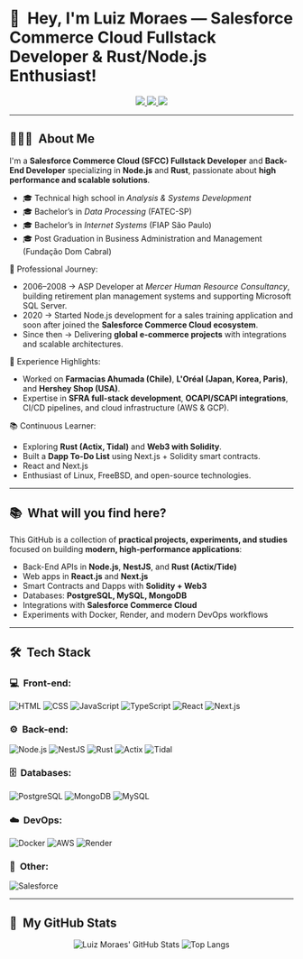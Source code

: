 <h1>👋 &nbsp;Hey, I'm Luiz Moraes — Salesforce Commerce Cloud Fullstack Developer & Rust/Node.js Enthusiast!</h1>

<p align="center">
  <a href="https://www.linkedin.com/in/ldiegomoraes">
    <img src="https://img.shields.io/badge/-LinkedIn-0077B5?style=flat-square&logo=linkedin&logoColor=white"/>
  </a>
  <a href="https://github.com/luizmoraesim">
    <img src="https://img.shields.io/badge/-GitHub-181717?style=flat-square&logo=github&logoColor=white"/>
  </a>
  <a href="mailto:luizmoraesim@gmail.com"><img src="https://img.shields.io/badge/-Send%20Me%20a%20Message-D14836?style=flat-square&logo=Gmail&logoColor=white"/></a>
  
</p>

---

<h2> 👨🏻‍💻 &nbsp;About Me </h2>

I'm a **Salesforce Commerce Cloud (SFCC) Fullstack Developer** and **Back-End Developer** specializing in **Node.js** and **Rust**, passionate about **high performance and scalable solutions**.

- 🎓 Technical high school in *Analysis & Systems Development*  
- 🎓 Bachelor’s in *Data Processing* (FATEC-SP)  
- 🎓 Bachelor’s in *Internet Systems* (FIAP São Paulo)
- 🎓 Post Graduation in Business Administration and Management (Fundação Dom Cabral)

💼 Professional Journey:  
- 2006–2008 → ASP Developer at *Mercer Human Resource Consultancy*, building retirement plan management systems and supporting Microsoft SQL Server.  
- 2020 → Started Node.js development for a sales training application and soon after joined the **Salesforce Commerce Cloud ecosystem**.  
- Since then → Delivering **global e-commerce projects** with integrations and scalable architectures.  

🚀 Experience Highlights:  
- Worked on **Farmacias Ahumada (Chile)**, **L'Oréal (Japan, Korea, Paris)**, and **Hershey Shop (USA)**.  
- Expertise in **SFRA full-stack development**, **OCAPI/SCAPI integrations**, CI/CD pipelines, and cloud infrastructure (AWS & GCP).  

📚 Continuous Learner:  
- Exploring **Rust (Actix, Tidal)** and **Web3 with Solidity**.  
- Built a **Dapp To-Do List** using Next.js + Solidity smart contracts.
- React and Next.js 
- Enthusiast of Linux, FreeBSD, and open-source technologies.  

---

<h2> 📚 &nbsp;What will you find here?</h2>

This GitHub is a collection of **practical projects, experiments, and studies** focused on building **modern, high-performance applications**:

- Back-End APIs in **Node.js**, **NestJS**, and **Rust (Actix/Tide)**  
- Web apps in **React.js** and **Next.js**  
- Smart Contracts and Dapps with **Solidity + Web3**  
- Databases: **PostgreSQL, MySQL, MongoDB**  
- Integrations with **Salesforce Commerce Cloud**  
- Experiments with Docker, Render, and modern DevOps workflows  

---

<h2> 🛠 &nbsp;Tech Stack</h2>

<h3>💻 &nbsp;Front-end:</h3>

![HTML](https://img.shields.io/badge/-HTML-333333?style=flat&logo=HTML5)
![CSS](https://img.shields.io/badge/-CSS-333333?style=flat&logo=CSS3&logoColor=1572B6)
![JavaScript](https://img.shields.io/badge/-JavaScript-333333?style=flat&logo=javascript)
![TypeScript](https://img.shields.io/badge/-TypeScript-333333?style=flat&logo=typescript&logoColor=2D79C7)
![React](https://img.shields.io/badge/-React-333333?style=flat&logo=react)
![Next.js](https://img.shields.io/badge/-Next.js-333333?style=flat&logo=next.js)

<h3>⚙️ &nbsp;Back-end:</h3>

![Node.js](https://img.shields.io/badge/-Node.js-333333?style=flat&logo=node.js)
![NestJS](https://img.shields.io/badge/-NestJS-333333?style=flat&logo=nestjs&logoColor=E535AB)
![Rust](https://img.shields.io/badge/-Rust-333333?style=flat&logo=rust)
![Actix](https://img.shields.io/badge/-Actix-333333?style=flat&logo=rust)
![Tidal](https://img.shields.io/badge/-Tide-333333?style=flat&logo=rust)

<h3>🗄 &nbsp;Databases:</h3>

![PostgreSQL](https://img.shields.io/badge/-PostgreSQL-333333?style=flat&logo=postgresql)
![MongoDB](https://img.shields.io/badge/-MongoDB-333333?style=flat&logo=mongodb)
![MySQL](https://img.shields.io/badge/-MySQL-333333?style=flat&logo=mysql)

<h3>☁️ &nbsp;DevOps:</h3>

![Docker](https://img.shields.io/badge/-Docker-333333?style=flat&logo=docker)
![AWS](https://img.shields.io/badge/-AWS-333333?style=flat&logo=amazon-aws)
![Render](https://img.shields.io/badge/-Render-333333?style=flat&logo=render)

<h3>🔗 &nbsp;Other:</h3>

![Salesforce](https://img.shields.io/badge/-Salesforce%20Commerce%20Cloud-333333?style=flat&logo=salesforce)

---

<h2>🚀 &nbsp;My GitHub Stats</h2>

<p align="center">
  <img src="https://github-readme-stats.vercel.app/api?username=luizmoraesim&show_icons=true&theme=shadow_green" alt="Luiz Moraes' GitHub Stats"/>
  <img src="https://github-readme-stats.vercel.app/api/top-langs/?username=luizmoraesim&layout=compact&theme=shadow_green" alt="Top Langs"/>
</p>
